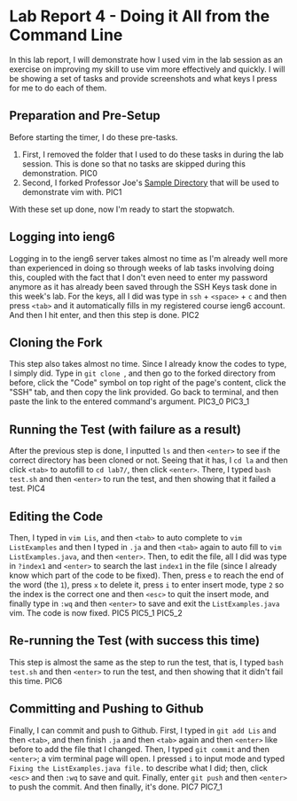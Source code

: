 # Lab Report 4 - Doing it All from the Command Line

In this lab report, I will demonstrate how I used vim in the lab session as an exercise on improving my skill to use vim more effectively and quickly. I will be showing a set of tasks and provide screenshots and what keys I press for me to do each of them.

## Preparation and Pre-Setup
Before starting the timer, I do these pre-tasks.
1. First, I removed the folder that I used to do these tasks in during the lab session. This is done so that no tasks are skipped during this demonstration.
PIC0
2. Second, I forked Professor Joe's [Sample Directory](https://github.com/ucsd-cse15l-w23/lab7) that will be used to demonstrate vim with.
PIC1

With these set up done, now I'm ready to start the stopwatch.

## Logging into ieng6
Logging in to the ieng6 server takes almost no time as I'm already well more than experienced in doing so through weeks of lab tasks involving doing this, coupled with the fact that I don't even need to enter my password anymore as it has already been saved through the SSH Keys task done in this week's lab. For the keys, all I did was type in `ssh` + `<space>` + `c` and then press `<tab>` and it automatically fills in my registered course ieng6 account. And then I hit enter, and then this step is done.
PIC2

## Cloning the Fork
This step also takes almost no time. Since I already know the codes to type, I simply did. Type in `git clone `, and then go to the forked directory from before, click the "Code" symbol on top right of the page's content, click the "SSH" tab, and then copy the link provided. Go back to terminal, and then paste the link to the entered command's argument.
PIC3_0
PIC3_1

## Running the Test (with failure as a result)
After the previous step is done, I inputted `ls` and then `<enter>` to see if the correct directory has been cloned or not. Seeing that it has, I `cd la` and then click `<tab>` to autofill to `cd lab7/`, then click `<enter>`. There, I typed `bash test.sh` and then `<enter>` to run the test, and then showing that it failed a test.
PIC4

## Editing the Code
Then, I typed in `vim Lis`, and then `<tab>` to auto complete to `vim ListExamples` and then I typed in `.ja` and then `<tab>` again to auto fill to `vim ListExamples.java`, and then `<enter>`. Then, to edit the file, all I did was type in `?index1` and `<enter>` to search the last `index1` in the file (since I already know which part of the code to be fixed). Then, press `e` to reach the end of the word (the `1`), press `x` to delete it, press `i` to enter insert mode, type `2` so the index is the correct one and then `<esc>` to quit the insert mode, and finally type in `:wq` and then `<enter>` to save and exit the `ListExamples.java` vim. The code is now fixed.
PIC5
PIC5_1
PIC5_2

## Re-running the Test (with success this time)
This step is almost the same as the step to run the test, that is, I typed `bash test.sh` and then `<enter>` to run the test, and then showing that it didn't fail this time.
PIC6

## Committing and Pushing to Github
Finally, I can commit and push to Github. First, I typed in `git add Lis` and then `<tab>`, and then finish `.ja` and then `<tab>` again and then `<enter>` like before to add the file that I changed. Then, I typed `git commit` and then `<enter>`; a vim terminal page will open. I pressed `i` to input mode and typed `Fixing the ListExamples.java file.` to describe what I did; then, click `<esc>` and then `:wq` to save and quit. Finally, enter `git push` and then `<enter>` to push the commit. And then finally, it's done.
PIC7
PIC7_1
